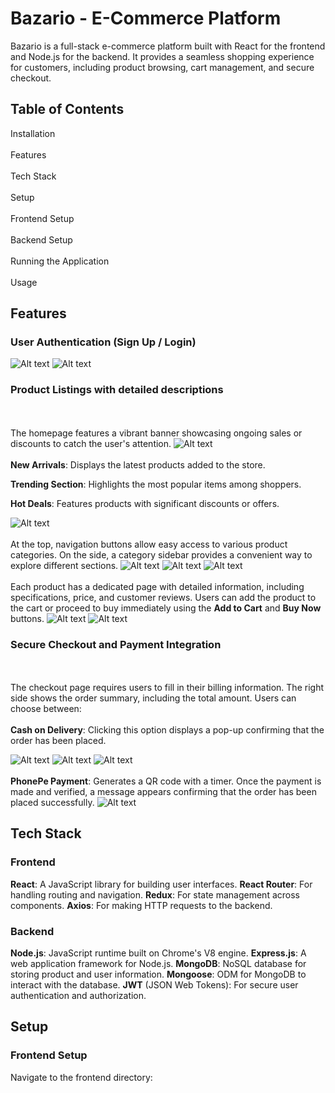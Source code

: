 
# **Bazario - E-Commerce Platform**
Bazario is a full-stack e-commerce platform built with React for the frontend and Node.js for the backend. It provides a seamless shopping experience for customers, including product browsing, cart management, and secure checkout.

## **Table of Contents**
Installation<br></br>
Features<br></br>
Tech Stack<br></br>
Setup <br></br>
Frontend Setup <br></br>
Backend Setup <br></br>
Running the Application<br></br>
Usage

## **Features**
### User Authentication (Sign Up / Login)
![Alt text](https://github.com/Tahsheen786/Bazario/blob/ec8d1487b35aa8e1117841e834442d4d61608764/frontend/public/Screenshot%202025-05-09%20124038.png)
![Alt text](https://github.com/Tahsheen786/Bazario/blob/6084ce063225e4f613a4fe9d5d77976a7a0ebee8/frontend/public/Screenshot%202025-05-09%20124046.png)

### Product Listings with detailed descriptions
<br></br>
The homepage features a vibrant banner showcasing ongoing sales or discounts to catch the user's attention.
![Alt text](https://github.com/Tahsheen786/Bazario/blob/6084ce063225e4f613a4fe9d5d77976a7a0ebee8/frontend/public/Screenshot%202025-05-09%20124121.png)
<br></br>
**New Arrivals**: Displays the latest products added to the store.

**Trending Section**: Highlights the most popular items among shoppers.

**Hot Deals**: Features products with significant discounts or offers.

![Alt text](https://github.com/Tahsheen786/Bazario/blob/43262ba9b5dea28a7eaee8f8750dd72e1cdfbe24/frontend/public/Screenshot%202025-05-09%20191509.png)
<br></br>
At the top, navigation buttons allow easy access to various product categories. On the side, a category sidebar provides a convenient way to explore different sections.
![Alt text](https://github.com/Tahsheen786/Bazario/blob/97f09cd0ce99ddef0b7bf2b1a6e1c4673d60b03d/frontend/public/Screenshot%202025-05-09%20124142.png)
![Alt text](https://github.com/Tahsheen786/Bazario/blob/2dd6851d8b4dac88c12df72a57fa7e0b3461196e/frontend/public/Screenshot%202025-05-09%20200933.png)
![Alt text](https://github.com/Tahsheen786/Bazario/blob/2dd6851d8b4dac88c12df72a57fa7e0b3461196e/frontend/public/Screenshot%202025-05-09%20200942.png)
<br></br>
Each product has a dedicated page with detailed information, including specifications, price, and customer reviews. Users can add the product to the cart or proceed to buy immediately using the **Add to Cart** and **Buy Now** buttons.
![Alt text](https://github.com/Tahsheen786/Bazario/blob/2dd6851d8b4dac88c12df72a57fa7e0b3461196e/frontend/public/Screenshot%202025-05-09%20124202.png)
![Alt text](https://github.com/Tahsheen786/Bazario/blob/2dd6851d8b4dac88c12df72a57fa7e0b3461196e/frontend/public/Screenshot%202025-05-09%20124220.png)


### Secure Checkout and Payment Integration
<br></br>
The checkout page requires users to fill in their billing information. The right side shows the order summary, including the total amount. Users can choose between:
<br></br>
**Cash on Delivery**: Clicking this option displays a pop-up confirming that the order has been placed.


![Alt text](https://github.com/Tahsheen786/Bazario/blob/2dd6851d8b4dac88c12df72a57fa7e0b3461196e/frontend/public/Screenshot%202025-05-09%20124230.png)
![Alt text](https://github.com/Tahsheen786/Bazario/blob/2dd6851d8b4dac88c12df72a57fa7e0b3461196e/frontend/public/Screenshot%202025-05-09%20124238.png)
![Alt text](https://github.com/Tahsheen786/Bazario/blob/f25b15db26d6e3b06b6d1124aaea39f53a4bdb66/frontend/public/Screenshot%202025-05-09%20202015.png)
<br></br>
**PhonePe Payment**: Generates a QR code with a timer. Once the payment is made and verified, a message appears confirming that the order has been placed successfully.
![Alt text](https://github.com/Tahsheen786/Bazario/blob/f25b15db26d6e3b06b6d1124aaea39f53a4bdb66/frontend/public/Screenshot%202025-05-09%20192540.png)



## **Tech Stack**
### Frontend
**React**: A JavaScript library for building user interfaces.
**React Router**: For handling routing and navigation.
**Redux**: For state management across components.
**Axios**: For making HTTP requests to the backend.

### Backend
**Node.js**: JavaScript runtime built on Chrome's V8 engine.
**Express.js**: A web application framework for Node.js.
**MongoDB**: NoSQL database for storing product and user information.
**Mongoose**: ODM for MongoDB to interact with the database.
**JWT** (JSON Web Tokens): For secure user authentication and authorization.

## **Setup**
### Frontend Setup
Navigate to the frontend directory:
